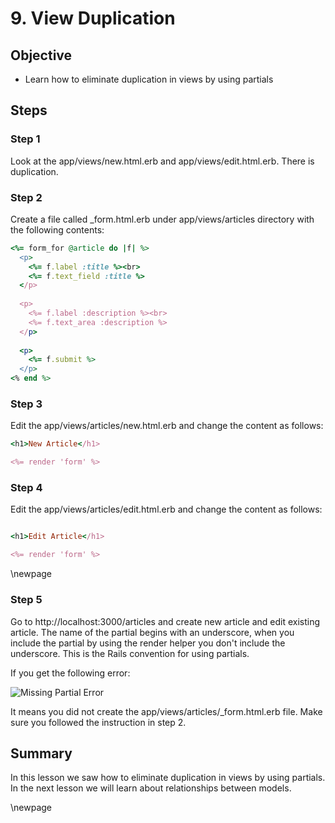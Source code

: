 # 9. View Duplication #

## Objective ##

- Learn how to eliminate duplication in views by using partials

## Steps ##

### Step 1 ###

Look at the app/views/new.html.erb and app/views/edit.html.erb. There is duplication. 

### Step 2 ###

Create a file called _form.html.erb under app/views/articles directory with the following contents:

```ruby
<%= form_for @article do |f| %>
  <p>
    <%= f.label :title %><br>
    <%= f.text_field :title %>
  </p>
 
  <p>
    <%= f.label :description %><br>
    <%= f.text_area :description %>
  </p>
 
  <p>
    <%= f.submit %>
  </p>
<% end %>
```

### Step 3 ###

Edit the app/views/articles/new.html.erb and change the content as follows:

```ruby
<h1>New Article</h1>

<%= render 'form' %>
```

### Step 4 ###

Edit the app/views/articles/edit.html.erb and change the content as follows:

```ruby

<h1>Edit Article</h1>

<%= render 'form' %>
```

\newpage

### Step 5 ###

Go to http://localhost:3000/articles and create new article and edit existing article. The name of the partial begins with an underscore, when you include the partial by using the render helper you don't include the underscore. This is the Rails convention for using partials.

If you get the following error:

![Missing Partial Error](./figures/missing_partial_error)


It means you did not create the app/views/articles/_form.html.erb file. Make sure you followed the instruction in step 2.

## Summary ##

In this lesson we saw how to eliminate duplication in views by using partials. In the next lesson we will learn about relationships between models.

\newpage
